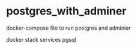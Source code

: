 # postgres_with_adminer
docker-compose file to run postgres and adminier

docker stack services pgsql
